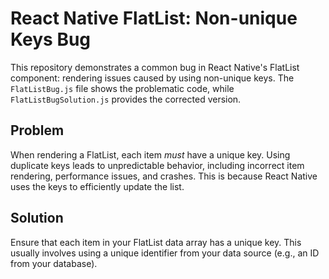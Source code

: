 # React Native FlatList: Non-unique Keys Bug

This repository demonstrates a common bug in React Native's FlatList component: rendering issues caused by using non-unique keys.  The `FlatListBug.js` file shows the problematic code, while `FlatListBugSolution.js` provides the corrected version.

## Problem

When rendering a FlatList, each item *must* have a unique key. Using duplicate keys leads to unpredictable behavior, including incorrect item rendering, performance issues, and crashes. This is because React Native uses the keys to efficiently update the list.

## Solution

Ensure that each item in your FlatList data array has a unique key.  This usually involves using a unique identifier from your data source (e.g., an ID from your database).